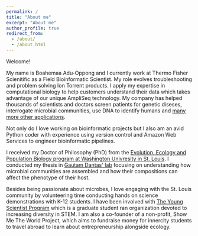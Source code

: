 ```yaml
---
permalink: /
title: "About me"
excerpt: "About me"
author_profile: true
redirect_from: 
  - /about/
  - /about.html
---
```

Welcome!

My name is Boahemaa Adu-Oppong and I currently work at Thermo Fisher Scienitific as a Field Bioinformatic Scientist. My role evolves troubleshooting and problem solving Ion Torrent  products. I apply my expertise in computational biology to help customers understand their data which takes advantage of our unique AmpliSeq technology. My company has helped thousands of scientists and doctors screen patients for genetic diseses, interrogate microbial communities, use DNA to identify humans and [many more other applications](https://www.thermofisher.com/us/en/home/life-science/sequencing/next-generation-sequencing.html?gclid=CjwKCAjwqML6BRAHEiwAdquMnYoWqDjUmRec84R4McIRYv0uEULzbuLd9dVcioP4XXf2CsQMPChFWhoC-38QAvD_BwE&cid=csd_ngs_sbu_r01_co_cp1300_pjt0000_csd00000_0se_gaw_nt_awa_giongenes&s_kwcid=AL!3652!3!358235298616!b!!g!!ion%20torrent%20ngs&ef_id=CjwKCAjwqML6BRAHEiwAdquMnYoWqDjUmRec84R4McIRYv0uEULzbuLd9dVcioP4XXf2CsQMPChFWhoC-38QAvD_BwE:G:s&s_kwcid=AL!3652!3!358235298616!b!!g!!ion%20torrent%20ngs). 

Not only do I love working on bioinformatic projects but I also am an avid Python coder with experience using version control and Amazon Web Services to engineer bioinformatic pipelines. 

I received my Doctor of Philosophy (PhD) from the [Evolution, Ecology and Population Biology program at Washington Univresity in St. Louis](http://dbbs.wustl.edu/divprograms/eepb/Pages/default.aspx). I conducted my thesis in [Gautam Dantas' lab](http://www.dantaslab.org/) focusing on understanding how microbial communities are assembled and how their compositions can affect the phenotype of their host. 

Besides being passionate about microbes, I love engaging with the St. Louis community by volunteering time conducting hands on science demonstrations with K-12 students. I have been involved with [The Young Scientist Program](http://ysp.wustl.edu) which is a graduate student ran organization devoted to increasing diversity in STEM. I am also a co-founder of a non-profit, Show Me The World Project, which aims to fundraise money for innercity students to travel abroad to learn about entrepreneurship alongside ecology. 


